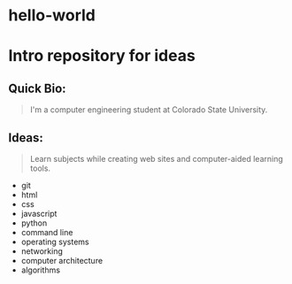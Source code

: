 # hello-world
# Intro repository for ideas
## Quick Bio:
> I'm a computer engineering student at Colorado State University.

## Ideas:
> Learn subjects while creating web sites and computer-aided learning tools.
- git
- html
- css
- javascript
- python
- command line
- operating systems
- networking
- computer architecture
- algorithms
